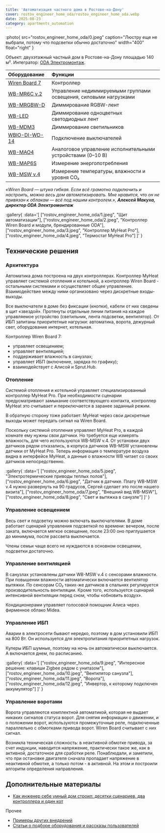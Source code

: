 ```yaml
---
title: 'Автоматизация частного дома в Ростове-на-Дону'
cover: rostov_engineer_home_oda/rostov_engineer_home_oda.webp
date: 2025-08-23
category: apartments_automation
---
```


:photo{
    src="rostov_engineer_home_oda/0.jpeg"
    caption="Люстру еще не выбрали, потому что подсветки обычно достаточно"
    width="400"
    float="right"
}

Объект: двухэтажный частный дом в Ростове-на-Дону площадью 140 м². Интегратор: [ODA Электромонтаж](https://t.me/odaelectro).

| Оборудование | Функции |
| :---- | :---- |
| [Wiren Board 7](https://wirenboard.com/ru/catalog/kontrollery/) | Контроллер |
| [WB-MR6C v.2](https://wirenboard.com/ru/product/WB-MR6C_v2/) | Управление недиммируемыми группами освещения, силовыми нагрузками |
| [WB-MRGBW-D](https://wirenboard.com/ru/product/WB-MRGBW-D/) | Диммирование RGBW-лент |
| [WB-LED](https://wirenboard.com/ru/product/WB-LED/) | Диммирование одноцветных светодиодных лент |
| [WB-MDM3](https://wirenboard.com/ru/product/WB-MDM3/) | Диммирование светильников |
| [WBIO-DI-WD-14](https://wirenboard.com/ru/product/WBIO-DI-WD-14/) | Подключение выключателей |
| [WB-MAO4](https://wirenboard.com/ru/product/WB-MAO4/) | Аналоговое управление исполнительными устройствами (0–10 В) |
| [WB-MAP6S](https://wirenboard.com/ru/product/WB-MAP6S/) | Измерение энергопотребления |
| [WB-MSW v.4](https://wirenboard.com/ru/product/wb-msw-v4/) | Измерение температуры, влажности и  уровня CO₂ |

_«Wiren Board — штука гибкая. Если всё грамотно подключить и настроить, можно весь дом автоматизировать. Мне нравится, что он не привязан к облакам — всё под нашим контролем.», **Алексей Макуха, директор ODA Электромонтаж**_

:gallery{
    :data='[
        ["rostov_engineer_home_oda/1.jpeg", "Щит автоматизации"],
        ["rostov_engineer_home_oda/2.jpeg", "Контроллер Wiren Board и модули, брендированные ODA"],
        ["rostov_engineer_home_oda/3.jpeg", "Контроллер MyHeat Pro"],
        ["rostov_engineer_home_oda/4.jpeg", "Термостат MyHeat Pro"]
    ]'
}

## Технические решения

### Архитектура

Автоматика дома построена на двух контроллерах. Контроллер MyHeat управляет системой отопления и котельной, а контроллер Wiren Board \- остальными системами и осуществляет общее управление. Взаимодействие между ними организовано через дискретные входы-выходы.

Все выключатели в доме без фиксации (кнопки), кабели от них сведены в щит «звездой». Протянуты отдельные линии питания на каждое управляемое устройство (светильник, лента подсветки, вентилятор). От ИБП запитаны приоритетные нагрузки: автоматика, ворота,  дежурный свет, оборудование интернет, котельная.

Контроллер Wiren Board 7:

- управляет освещением;  
- управляет вентиляцией;  
- поддерживает влажность в санузлах;  
- управляет ИБП (включение, зарядка по графику);  
- взаимодействует с Алисой и Sprut.Hub.

### Отопление

Системой отопления и котельной управляет специализированный контроллер MyHeat Pro. При необходимости сценарии предусматривают замыкание соответствующего контакта, контроллер MyHeat это считывает и переключается в заранее заданный режим.

В обратную сторону тоже работает: MyHeat через свои дискретные выходы может передать сигнал на Wiren Board.

Поскольку системой отопления управляет MyHeat Pro, в каждой комнате ему нужны свои датчики. Но требуется еще измерять влажность, для чего используются WB-MSW v.4. От установки двух датчиков рядом отказались, в корпуса датчиков WB-MSW установлены датчики от MyHeat Pro. Теперь информация о температуре воздуха видна в интерфейсе MyHeat, а данные о влажности WB читает со своих датчиков непосредственно.

:gallery{
    :data='[
        ["rostov_engineer_home_oda/5.jpeg", "Электротермические приводы теплых полов"],
        ["rostov_engineer_home_oda/6.jpeg", "Датчик в датчике. Плату WB-MSW v.4 нужно развернуть на 90 градусов, Сергей сделает это после нашего визита"],
        ["rostov_engineer_home_oda/7.jpeg", "Внешний вид WB-MSW"],
        ["rostov_engineer_home_oda/8.jpeg", "Свет и вытяжка в санузле"]
    ]'
}

### Управление освещением

Весь свет и подсветку можно включать выключателями. В доме работает сценарий управления подсветкой по времени: вечером, после заката, включается мягкое освещение, после 23:00 оно приглушается до минимума, после рассвета выключается.

Члены семьи чаще всего не нуждаются в основном освещении, подсветки достаточно.

### Управление вентиляцией

В санузлах установлены датчики WB-MSW v.4 с сенсорами влажности. При повышении влажности автоматически включается вентилятор вытяжки. По сенсорам CO₂ таких-же датчиков в спальнях регулируется производительность вентиляции. Кроме того, используется сценарий интенсивной вентиляции перед сном, чтобы «обновить воздух».

Кондиционерами управляет голосовой помощник Алиса через фирменное облако Midea.

### Управление ИБП

Аварии в электросети бывают нередко, поэтому в дом установили ИБП на 800 Вт. Он используется для электропитания приоритетных нагрузок.

Кулеры ИБП шумные, поэтому на ночь он автоматически выключается. А включается днем, по расписанию.

:gallery{
    :data='[
        ["rostov_engineer_home_oda/9.jpeg", "Интересное решение: клавиши Zigbee рядом с унитазом"],
        ["rostov_engineer_home_oda/10.jpeg", "Вентилятор санузла"],
        ["rostov_engineer_home_oda/11.jpeg", "Ворота"],
        ["rostov_engineer_home_oda/12.jpeg", "Инвертор, к которому подключен аккумулятор"]
    ]'
}

### Управление воротами

Ворота управляются комплектной автоматикой, которая не выдает никаких сигналов статуса ворот. Для снятия информации о движении, и о положении ворот, используются промежуточные реле, подключенные параллельно с обмотками привода ворот. Wiren Board считывает с них сигнал.

Возникла техническая сложность: в неактивной обмотке привода, за счет индукции, наводится напряжение, практически такое же, как в активной, достаточное для сработки реле. Понаблюдали, и заметили, что при остановке двигателя сначала пропадает напряжение в неактивной обмотке, а только потом \- в активной. На этом и построили алгоритм определения направления.

## Дополнительные материалы

- [Как инженер себе умный дом строил: десятки сценариев, два контроллера и один кот](https://habr.com/ru/companies/wirenboard/articles/932654/)

Прочее

- [Примеры других внедрений](../solutions/)
- [Статьи о подборе оборудования и рассказы пользователей](../articles)
